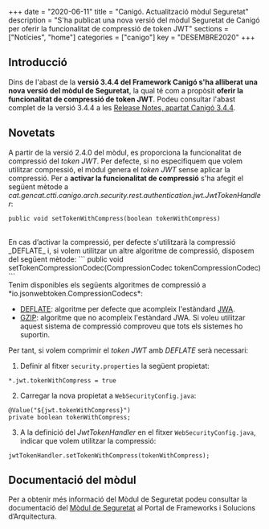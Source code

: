 +++
date        = "2020-06-11"
title       = "Canigó. Actualització mòdul Seguretat"
description = "S'ha publicat una nova versió del mòdul Seguretat de Canigó per oferir la funcionalitat de compressió de token JWT"
sections    = ["Notícies", "home"]
categories  = ["canigo"]
key         = "DESEMBRE2020"
+++

## Introducció

Dins de l'abast de la **versió 3.4.4 del Framework Canigó s'ha alliberat una nova versió del mòdul de Seguretat**,
la qual té com a propòsit **oferir la funcionalitat de compressió de token JWT**. Podeu consultar l'abast complet de la
versió 3.4.4 a les [Release Notes, apartat Canigó 3.4.4](/canigo-download-related/release-notes-canigo-34).

## Novetats

A partir de la versió 2.4.0 del mòdul, es proporciona la funcionalitat de compressió del _token JWT_. Per defecte,
si no especifiquem que volem utilitzar compressió, el mòdul genera el _token JWT_ sense aplicar la compressió. Per a **activar la
funcionalitat de compressió** s'ha afegit el següent mètode a *cat.gencat.ctti.canigo.arch.security.rest.authentication.jwt.JwtTokenHandler*:
```
public void setTokenWithCompress(boolean tokenWithCompress)
```

<br/>
En cas d’activar la compressió, per defecte s'utilitzarà la compressió _DEFLATE_ i, si volem utilitzar un altre algoritme de
compressió, disposem del següent mètode:
```
public void setTokenCompressionCodec(CompressionCodec tokenCompressionCodec)
```

<br/>
Tenim disponibles els següents algoritmes de compressió a *io.jsonwebtoken.CompressionCodecs*:

- [DEFLATE](https://en.wikipedia.org/wiki/DEFLATE): algoritme per defecte que acompleix l'estàndard [JWA](https://tools.ietf.org/html/rfc7518).
- [GZIP](https://en.wikipedia.org/wiki/Gzip): algoritme que no acompleix l'estàndard JWA. Si voleu utilitzar aquest
sistema de compressió comproveu que tots els sistemes ho suportin.

Per tant, si volem comprimir el _token JWT_ amb _DEFLATE_ serà necessari:

1. Definir al fitxer `security.properties` la següent propietat:
```
*.jwt.tokenWithCompress = true
```

2. Carregar la nova propietat a `WebSecurityConfig.java`:
```
@Value("${jwt.tokenWithCompress}")
private boolean tokenWithCompress;
```

3. A la definició del _JwtTokenHandler_ en el fitxer `WebSecurityConfig.java`, indicar que volem utilitzar la compressió:
```
jwtTokenHandler.setTokenWithCompress(tokenWithCompress);
```

## Documentació del mòdul

Per a obtenir més informació del Mòdul de Seguretat podeu consultar la documentació del [Mòdul de Seguretat](/canigo-documentacio-versions-3x-core/modul-seguretat/)
al Portal de Frameworks i Solucions d’Arquitectura.

